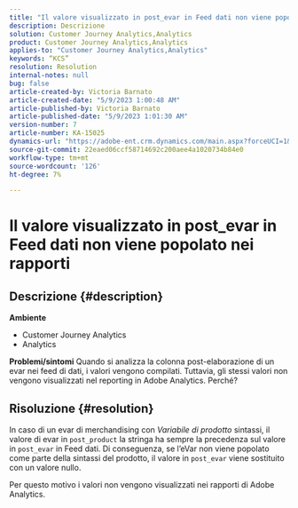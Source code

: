 ```yaml
---
title: "Il valore visualizzato in post_evar in Feed dati non viene popolato nei report"
description: Descrizione
solution: Customer Journey Analytics,Analytics
product: Customer Journey Analytics,Analytics
applies-to: "Customer Journey Analytics,Analytics"
keywords: “KCS”
resolution: Resolution
internal-notes: null
bug: false
article-created-by: Victoria Barnato
article-created-date: "5/9/2023 1:00:48 AM"
article-published-by: Victoria Barnato
article-published-date: "5/9/2023 1:01:30 AM"
version-number: 7
article-number: KA-15025
dynamics-url: "https://adobe-ent.crm.dynamics.com/main.aspx?forceUCI=1&pagetype=entityrecord&etn=knowledgearticle&id=c9f3ecec-04ee-ed11-8849-6045bd0065b6"
source-git-commit: 22eaed06ccf58714692c200aee4a1020734b84e0
workflow-type: tm+mt
source-wordcount: '126'
ht-degree: 7%

---
```


# Il valore visualizzato in post_evar in Feed dati non viene popolato nei rapporti

## Descrizione {#description}

<b>Ambiente</b>
- Customer Journey Analytics
- Analytics



<b>Problemi/sintomi</b>
Quando si analizza la colonna post-elaborazione di un evar nei feed di dati, i valori vengono compilati. Tuttavia, gli stessi valori non vengono visualizzati nel reporting in Adobe Analytics. Perché?






## Risoluzione {#resolution}


In caso di un evar di merchandising con *Variabile di prodotto* sintassi, il valore di evar in `post_product` la stringa ha sempre la precedenza sul valore in `post_evar` in Feed dati. Di conseguenza, se l’eVar non viene popolato come parte della sintassi del prodotto, il valore in `post_evar` viene sostituito con un valore nullo.

Per questo motivo i valori non vengono visualizzati nei rapporti di Adobe Analytics.
